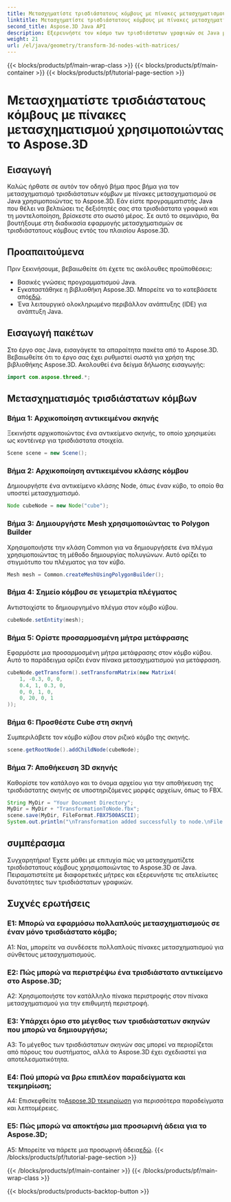 ```yaml
---
title: Μετασχηματίστε τρισδιάστατους κόμβους με πίνακες μετασχηματισμού χρησιμοποιώντας το Aspose.3D
linktitle: Μετασχηματίστε τρισδιάστατους κόμβους με πίνακες μετασχηματισμού σε Java χρησιμοποιώντας το Aspose.3D
second_title: Aspose.3D Java API
description: Εξερευνήστε τον κόσμο των τρισδιάστατων γραφικών σε Java με το Aspose.3D. Μάθετε να μετασχηματίζετε κόμβους χωρίς κόπο χρησιμοποιώντας πίνακες μετασχηματισμού.
weight: 21
url: /el/java/geometry/transform-3d-nodes-with-matrices/
---
```


{{< blocks/products/pf/main-wrap-class >}}
{{< blocks/products/pf/main-container >}}
{{< blocks/products/pf/tutorial-page-section >}}

# Μετασχηματίστε τρισδιάστατους κόμβους με πίνακες μετασχηματισμού χρησιμοποιώντας το Aspose.3D

## Εισαγωγή

Καλώς ήρθατε σε αυτόν τον οδηγό βήμα προς βήμα για τον μετασχηματισμό τρισδιάστατων κόμβων με πίνακες μετασχηματισμού σε Java χρησιμοποιώντας το Aspose.3D. Εάν είστε προγραμματιστής Java που θέλει να βελτιώσει τις δεξιότητές σας στα τρισδιάστατα γραφικά και τη μοντελοποίηση, βρίσκεστε στο σωστό μέρος. Σε αυτό το σεμινάριο, θα βουτήξουμε στη διαδικασία εφαρμογής μετασχηματισμών σε τρισδιάστατους κόμβους εντός του πλαισίου Aspose.3D.

## Προαπαιτούμενα

Πριν ξεκινήσουμε, βεβαιωθείτε ότι έχετε τις ακόλουθες προϋποθέσεις:

- Βασικές γνώσεις προγραμματισμού Java.
-  Εγκαταστάθηκε η βιβλιοθήκη Aspose.3D. Μπορείτε να το κατεβάσετε από[εδώ](https://releases.aspose.com/3d/java/).
- Ένα λειτουργικό ολοκληρωμένο περιβάλλον ανάπτυξης (IDE) για ανάπτυξη Java.

## Εισαγωγή πακέτων

Στο έργο σας Java, εισαγάγετε τα απαραίτητα πακέτα από το Aspose.3D. Βεβαιωθείτε ότι το έργο σας έχει ρυθμιστεί σωστά για χρήση της βιβλιοθήκης Aspose.3D. Ακολουθεί ένα δείγμα δήλωσης εισαγωγής:

```java
import com.aspose.threed.*;

```

## Μετασχηματισμός τρισδιάστατων κόμβων

### Βήμα 1: Αρχικοποίηση αντικειμένου σκηνής

Ξεκινήστε αρχικοποιώντας ένα αντικείμενο σκηνής, το οποίο χρησιμεύει ως κοντέινερ για τρισδιάστατα στοιχεία.

```java
Scene scene = new Scene();
```

### Βήμα 2: Αρχικοποίηση αντικειμένου κλάσης κόμβου

Δημιουργήστε ένα αντικείμενο κλάσης Node, όπως έναν κύβο, το οποίο θα υποστεί μετασχηματισμό.

```java
Node cubeNode = new Node("cube");
```

### Βήμα 3: Δημιουργήστε Mesh χρησιμοποιώντας το Polygon Builder

Χρησιμοποιήστε την κλάση Common για να δημιουργήσετε ένα πλέγμα χρησιμοποιώντας τη μέθοδο δημιουργίας πολυγώνων. Αυτό ορίζει το στιγμιότυπο του πλέγματος για τον κύβο.

```java
Mesh mesh = Common.createMeshUsingPolygonBuilder();
```

### Βήμα 4: Σημείο κόμβου σε γεωμετρία πλέγματος

Αντιστοιχίστε το δημιουργημένο πλέγμα στον κόμβο κύβου.

```java
cubeNode.setEntity(mesh);
```

### Βήμα 5: Ορίστε προσαρμοσμένη μήτρα μετάφρασης

Εφαρμόστε μια προσαρμοσμένη μήτρα μετάφρασης στον κόμβο κύβου. Αυτό το παράδειγμα ορίζει έναν πίνακα μετασχηματισμού για μετάφραση.

```java
cubeNode.getTransform().setTransformMatrix(new Matrix4(
    1, -0.3, 0, 0,
    0.4, 1, 0.3, 0,
    0, 0, 1, 0,
    0, 20, 0, 1
));
```

### Βήμα 6: Προσθέστε Cube στη σκηνή

Συμπεριλάβετε τον κόμβο κύβου στον ριζικό κόμβο της σκηνής.

```java
scene.getRootNode().addChildNode(cubeNode);
```

### Βήμα 7: Αποθήκευση 3D σκηνής

Καθορίστε τον κατάλογο και το όνομα αρχείου για την αποθήκευση της τρισδιάστατης σκηνής σε υποστηριζόμενες μορφές αρχείων, όπως το FBX.

```java
String MyDir = "Your Document Directory";
MyDir = MyDir + "TransformationToNode.fbx";
scene.save(MyDir, FileFormat.FBX7500ASCII);
System.out.println("\nTransformation added successfully to node.\nFile saved at " + MyDir);
```

## συμπέρασμα

Συγχαρητήρια! Έχετε μάθει με επιτυχία πώς να μετασχηματίζετε τρισδιάστατους κόμβους χρησιμοποιώντας το Aspose.3D σε Java. Πειραματιστείτε με διαφορετικές μήτρες και εξερευνήστε τις ατελείωτες δυνατότητες των τρισδιάστατων γραφικών.

## Συχνές ερωτήσεις

### Ε1: Μπορώ να εφαρμόσω πολλαπλούς μετασχηματισμούς σε έναν μόνο τρισδιάστατο κόμβο;

A1: Ναι, μπορείτε να συνδέσετε πολλαπλούς πίνακες μετασχηματισμού για σύνθετους μετασχηματισμούς.

### Ε2: Πώς μπορώ να περιστρέψω ένα τρισδιάστατο αντικείμενο στο Aspose.3D;

A2: Χρησιμοποιήστε τον κατάλληλο πίνακα περιστροφής στον πίνακα μετασχηματισμού για την επιθυμητή περιστροφή.

### Ε3: Υπάρχει όριο στο μέγεθος των τρισδιάστατων σκηνών που μπορώ να δημιουργήσω;

A3: Το μέγεθος των τρισδιάστατων σκηνών σας μπορεί να περιορίζεται από πόρους του συστήματος, αλλά το Aspose.3D έχει σχεδιαστεί για αποτελεσματικότητα.

### Ε4: Πού μπορώ να βρω επιπλέον παραδείγματα και τεκμηρίωση;

 A4: Επισκεφθείτε το[Aspose.3D τεκμηρίωση](https://reference.aspose.com/3d/java/) για περισσότερα παραδείγματα και λεπτομέρειες.

### Ε5: Πώς μπορώ να αποκτήσω μια προσωρινή άδεια για το Aspose.3D;

 A5: Μπορείτε να πάρετε μια προσωρινή άδεια[εδώ](https://purchase.aspose.com/temporary-license/).
{{< /blocks/products/pf/tutorial-page-section >}}

{{< /blocks/products/pf/main-container >}}
{{< /blocks/products/pf/main-wrap-class >}}

{{< blocks/products/products-backtop-button >}}
